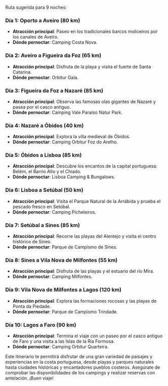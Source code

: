 Ruta sugerida para 9 noches:

### Día 1: Oporto a Aveiro (80 km)
- **Atracción principal**: Paseo en los tradicionales barcos moliceiros por los canales de Aveiro.
- **Dónde pernoctar**: Camping Costa Nova.

### Día 2: Aveiro a Figueira da Foz (65 km)
- **Atracción principal**: Disfruta de la playa y visita el fuerte de Santa Catarina.
- **Dónde pernoctar**: Orbitur Gala.

### Día 3: Figueira da Foz a Nazaré (85 km)
- **Atracción principal**: Observa las famosas olas gigantes de Nazaré y pasea por el casco antiguo.
- **Dónde pernoctar**: Camping Vale Paraíso Natur Park.

### Día 4: Nazaré a Óbidos (40 km)
- **Atracción principal**: Explora la villa medieval de Óbidos.
- **Dónde pernoctar**: Camping Orbitur Foz do Arelho.

### Día 5: Óbidos a Lisboa (85 km)
- **Atracción principal**: Descubre los encantos de la capital portuguesa: Belém, el Barrio Alto y el Chiado.
- **Dónde pernoctar**: Lisboa Camping & Bungalows.

### Día 6: Lisboa a Setúbal (50 km)
- **Atracción principal**: Visita el Parque Natural de la Arrábida y prueba el pescado fresco en Setúbal.
- **Dónde pernoctar**: Camping Picheleiros.

### Día 7: Setúbal a Sines (85 km)
- **Atracción principal**: Recorre las playas del Alentejo y visita el centro histórico de Sines.
- **Dónde pernoctar**: Parque de Campismo de Sines.

### Día 8: Sines a Vila Nova de Milfontes (55 km)
- **Atracción principal**: Disfruta de las playas y el estuario del río Mira.
- **Dónde pernoctar**: Camping Milfontes.

### Día 9: Vila Nova de Milfontes a Lagos (120 km)
- **Atracción principal**: Explora las formaciones rocosas y las playas de Ponta da Piedade.
- **Dónde pernoctar**: Parque de Campismo Trindade.

### Día 10: Lagos a Faro (90 km)
- **Atracción principal**: Termina el viaje con un paseo por el casco antiguo de Faro y una visita a las Islas de la Ría Formosa.
- **Dónde pernoctar**: Camping Orbitur Quarteira.

Este itinerario te permitirá disfrutar de una gran variedad de paisajes y experiencias en la costa portuguesa, desde playas y parques naturales hasta ciudades históricas y encantadores pueblos costeros. Asegúrate de comprobar las disponibilidades de los campings y realizar reservas con antelación. ¡Buen viaje!
